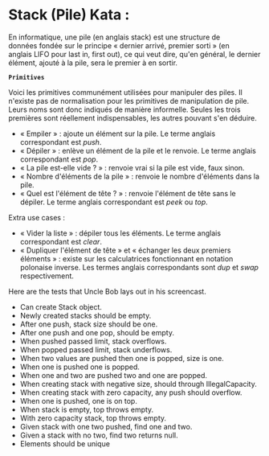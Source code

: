 # Stack (Pile) Kata :
En informatique, une pile (en anglais stack) est une structure de données fondée sur le principe
« dernier arrivé, premier sorti » (en anglais LIFO pour last in, first out), ce qui veut dire, qu&#39;en
général, le dernier élément, ajouté à la pile, sera le premier à en sortir.

**`Primitives`**

Voici les primitives communément utilisées pour manipuler des piles. Il n'existe pas de normalisation pour les primitives de manipulation de pile. Leurs noms sont donc indiqués de manière informelle. Seules les trois premières sont réellement indispensables, les autres pouvant s'en déduire.
- « Empiler » : ajoute un élément sur la pile. Le terme anglais correspondant est _push_.
- « Dépiler » : enlève un élément de la pile et le renvoie. Le terme anglais correspondant est _pop_.
- « La pile est-elle vide ? » : renvoie vrai si la pile est vide, faux sinon.
- « Nombre d'éléments de la pile » : renvoie le nombre d'éléments dans la pile.
- « Quel est l'élément de tête ? » : renvoie l'élément de tête sans le dépiler. Le terme anglais correspondant est _peek_ ou _top_.

Extra use cases :
- « Vider la liste » : dépiler tous les éléments. Le terme anglais correspondant est _clear_.
- « Dupliquer l'élément de tête » et « échanger les deux premiers éléments » : existe sur les calculatrices fonctionnant en notation polonaise inverse. Les termes anglais correspondants sont _dup_ et _swap_ respectivement.

Here are the tests that Uncle Bob lays out in his screencast.
- Can create Stack object.
- Newly created stacks should be empty.
- After one push, stack size should be one.
- After one push and one pop, should be empty.
- When pushed passed limit, stack overflows.
- When popped passed limit, stack underflows.
- When two values are pushed then one is popped, size is one.
- When one is pushed one is popped.
- When one and two are pushed two and one are popped.
- When creating stack with negative size, should through IllegalCapacity.
- When creating stack with zero capacity, any push should overflow.
- When one is pushed, one is on top.
- When stack is empty, top throws empty.
- With zero capacity stack, top throws empty.
- Given stack with one two pushed, find one and two.
- Given a stack with no two, find two returns null.
- Elements should be unique
